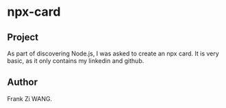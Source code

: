 # npx-card

## Project
As part of discovering Node.js, I was asked to create an npx card.
It is very basic, as it only contains my linkedin and github.

## Author
Frank Zi WANG.
